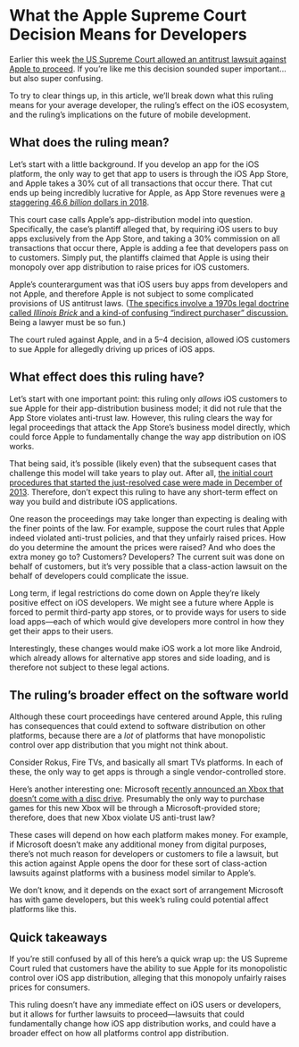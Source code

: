 # What the Apple Supreme Court Decision Means for Developers

Earlier this week [the US Supreme Court allowed an antitrust lawsuit against Apple to proceed](https://www.theverge.com/2019/5/13/18617727/apple-v-pepper-antitrust-illinois-brick-supreme-court-case-loss). If you’re like me this decision sounded super important... but also super confusing.

To try to clear things up, in this article, we’ll break down what this ruling means for your average developer, the ruling’s effect on the iOS ecosystem, and the ruling’s implications on the future of mobile development.

## What does the ruling mean?

Let’s start with a little background. If you develop an app for the iOS platform, the only way to get that app to users is through the iOS App Store, and Apple takes a 30% cut of all transactions that occur there. That cut ends up being incredibly lucrative for Apple, as App Store revenues were [a staggering 46.6 _billion_ dollars in 2018](https://www.cultofmac.com/601492/app-store-google-play-revenue-2018/).

This court case calls Apple’s app-distribution model into question. Specifically, the case’s plantiff alleged that, by requiring iOS users to buy apps exclusively from the App Store, and taking a 30% commission on all transactions that occur there, Apple is adding a fee that developers pass on to customers. Simply put, the plantiffs claimed that Apple is using their monopoly over app distribution to raise prices for iOS customers.

Apple’s counterargument was that iOS users buy apps from developers and not Apple, and therefore Apple is not subject to some complicated provisions of US antitrust laws. ([The specifics involve a 1970s legal doctrine called _Illinois Brick_ and a kind-of confusing “indirect purchaser” discussion.](https://en.wikipedia.org/wiki/Apple_Inc._v._Pepper) Being a lawyer must be so fun.)

The court ruled against Apple, and in a 5–4 decision, allowed iOS customers to sue Apple for allegedly driving up prices of iOS apps.

## What effect does this ruling have?

Let’s start with one important point: this ruling only _allows_ iOS customers to sue Apple for their app-distribution business model; it did not rule that the App Store violates anti-trust law. However, this ruling clears the way for legal proceedings that attack the App Store’s business model directly, which could force Apple to fundamentally change the way app distribution on iOS works.

That being said, it’s possible (likely even) that the subsequent cases that challenge this model will take years to play out. After all, [the initial court procedures that started the just-resolved case were made in December of 2013](https://www.courtlistener.com/recap/gov.uscourts.cand.249697.124.0.pdf). Therefore, don’t expect this ruling to have any short-term effect on way you build and distribute iOS applications.

One reason the proceedings may take longer than expecting is dealing with the finer points of the law. For example, suppose the court rules that Apple indeed violated anti-trust policies, and that they unfairly raised prices. How do you determine the amount the prices were raised? And who does the extra money go to? Customers? Developers? The current suit was done on behalf of customers, but it’s very possible that a class-action lawsuit on the behalf of developers could complicate the issue.

Long term, if legal restrictions do come down on Apple they’re likely positive effect on iOS developers. We might see a future where Apple is forced to permit third-party app stores, or to provide ways for users to side load apps—each of which would give developers more control in how they get their apps to their users.

Interestingly, these changes would make iOS work a lot more like Android, which already allows for alternative app stores and side loading, and is therefore not subject to these legal actions.

## The ruling’s broader effect on the software world

Although these court proceedings have centered around Apple, this ruling has consequences that could extend to software distribution on other platforms, because there are a _lot_ of platforms that have monopolistic control over app distribution that you might not think about.

Consider Rokus, Fire TVs, and basically all smart TVs platforms. In each of these, the only way to get apps is through a single vendor-controlled store.

Here’s another interesting one: Microsoft [recently announced an Xbox that doesn’t come with a disc drive](https://www.theguardian.com/games/2019/apr/16/discless-xbox-one-release-date-price). Presumably the only way to purchase games for this new Xbox will be through a Microsoft-provided store; therefore, does that new Xbox violate US anti-trust law?

These cases will depend on how each platform makes money. For example, if Microsoft doesn’t make any additional money from digital purposes, there’s not much reason for developers or customers to file a lawsuit, but this action against Apple opens the door for these sort of class-action lawsuits against platforms with a business model similar to Apple’s.

We don’t know, and it depends on the exact sort of arrangement Microsoft has with game developers, but this week’s ruling could potential affect platforms like this.

## Quick takeaways

If you’re still confused by all of this here’s a quick wrap up: the US Supreme Court ruled that customers have the ability to sue Apple for its monopolistic control over iOS app distribution, alleging that this monopoly unfairly raises prices for consumers.

This ruling doesn’t have any immediate effect on iOS users or developers, but it allows for further lawsuits to proceed—lawsuits that could fundamentally change how iOS app distribution works, and could have a broader effect on how all platforms control app distribution.

